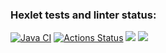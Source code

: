 ### Hexlet tests and linter status:
[![Java CI](https://github.com/zHd4/java-project-72/actions/workflows/main.yml/badge.svg)](https://github.com/zHd4/java-project-72/actions/workflows/main.yml)
[![Actions Status](https://github.com/zHd4/java-project-72/actions/workflows/hexlet-check.yml/badge.svg)](https://github.com/zHd4/java-project-72/actions)
<a href="https://codeclimate.com/github/zHd4/java-project-72/maintainability"><img src="https://api.codeclimate.com/v1/badges/f9d5d70eb578259b14e7/maintainability" /></a>
<a href="https://codeclimate.com/github/zHd4/java-project-72/test_coverage"><img src="https://api.codeclimate.com/v1/badges/f9d5d70eb578259b14e7/test_coverage" /></a>